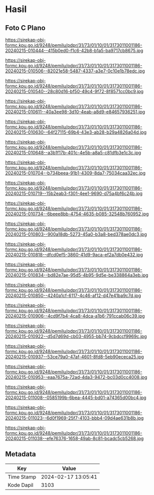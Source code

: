 # Hasil

## Foto C Plano

https://sirekap-obj-formc.kpu.go.id/9248/pemilu/pdpr/31/73/01/10/01/3173011001186-20240215-010444--415b0ed0-f1c6-42b8-b1a5-ba9717cb8675.jpg

https://sirekap-obj-formc.kpu.go.id/9248/pemilu/pdpr/31/73/01/10/01/3173011001186-20240215-010506--82021e58-5487-4337-a3e7-0c10e1b78edc.jpg

https://sirekap-obj-formc.kpu.go.id/9248/pemilu/pdpr/31/73/01/10/01/3173011001186-20240215-010540--28c80d16-bf50-49c4-9f72-8f8571cc0bc9.jpg

https://sirekap-obj-formc.kpu.go.id/9248/pemilu/pdpr/31/73/01/10/01/3173011001186-20240215-010611--40a3ee98-3d10-4eab-a8d9-e84657936251.jpg

https://sirekap-obj-formc.kpu.go.id/9248/pemilu/pdpr/31/73/01/10/01/3173011001186-20240215-010630--64f27115-69b4-43e3-ab28-b29a4826a04d.jpg

https://sirekap-obj-formc.kpu.go.id/9248/pemilu/pdpr/31/73/01/10/01/3173011001186-20240215-010648--a3b1f17b-401c-4e5b-a8a5-c81dfb3e1c3c.jpg

https://sirekap-obj-formc.kpu.go.id/9248/pemilu/pdpr/31/73/01/10/01/3173011001186-20240215-010704--b734beea-91b1-4309-8da7-75034caa32ec.jpg

https://sirekap-obj-formc.kpu.go.id/9248/pemilu/pdpr/31/73/01/10/01/3173011001186-20240215-010719--15b2eab3-f301-4ee1-9690-d75a4bf6c24b.jpg

https://sirekap-obj-formc.kpu.go.id/9248/pemilu/pdpr/31/73/01/10/01/3173011001186-20240215-010734--6beee8bb-4754-4635-b085-32548b760952.jpg

https://sirekap-obj-formc.kpu.go.id/9248/pemilu/pdpr/31/73/01/10/01/3173011001186-20240215-010803--900a18db-5273-45a0-b3a8-bed378ae0dc3.jpg

https://sirekap-obj-formc.kpu.go.id/9248/pemilu/pdpr/31/73/01/10/01/3173011001186-20240215-010818--dfcd0ef5-3860-41d9-9aca-ef2a7db0e432.jpg

https://sirekap-obj-formc.kpu.go.id/9248/pemilu/pdpr/31/73/01/10/01/3173011001186-20240215-010834--bd82e7ae-95d5-4b95-9d5e-be338864a3eb.jpg

https://sirekap-obj-formc.kpu.go.id/9248/pemilu/pdpr/31/73/01/10/01/3173011001186-20240215-010850--4240a1cf-6117-4c46-af12-d47e41ba9c7d.jpg

https://sirekap-obj-formc.kpu.go.id/9248/pemilu/pdpr/31/73/01/10/01/3173011001186-20240215-010906--4cd9f7b4-4ca8-4dca-a1b6-791ccab06c39.jpg

https://sirekap-obj-formc.kpu.go.id/9248/pemilu/pdpr/31/73/01/10/01/3173011001186-20240215-010922--d5d7d69d-cb03-4955-bb74-9cbdccf9969c.jpg

https://sirekap-obj-formc.kpu.go.id/9248/pemilu/pdpr/31/73/01/10/01/3173011001186-20240215-010937--53ce79a0-47af-4601-8fd8-5eb90ececa25.jpg

https://sirekap-obj-formc.kpu.go.id/9248/pemilu/pdpr/31/73/01/10/01/3173011001186-20240215-010953--eaa7675a-72ad-4da3-9472-bc03d0cc4008.jpg

https://sirekap-obj-formc.kpu.go.id/9248/pemilu/pdpr/31/73/01/10/01/3173011001186-20240215-011008--0585199b-6bea-4445-bd01-a74365d00bc4.jpg

https://sirekap-obj-formc.kpu.go.id/9248/pemilu/pdpr/31/73/01/10/01/3173011001186-20240215-011023--6d0f1969-25f7-4103-bbb4-09d4ae631b8b.jpg

https://sirekap-obj-formc.kpu.go.id/9248/pemilu/pdpr/31/73/01/10/01/3173011001186-20240215-011038--efe76376-1658-49ab-8c81-bcadc5cb5268.jpg


## Metadata

| Key        | Value               |
| ---------- | ------------------- |
| Time Stamp | 2024-02-17 13:05:41 |
| Kode Dapil | 3103                |



